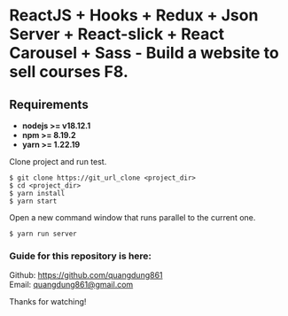 # ReactJS + Hooks + Redux + Json Server + React-slick + React Carousel + Sass - Build a website to sell courses F8.

## Requirements

* **nodejs >= v18.12.1**
* **npm >= 8.19.2**
* **yarn >= 1.22.19**

Clone project and run test.

```
$ git clone https://git_url_clone <project_dir>
$ cd <project_dir>
$ yarn install
$ yarn start
```
Open a new command window that runs parallel to the current one.
```
$ yarn run server 
```

### Guide for this  repository is here:

Github: https://github.com/quangdung861 <br>
Email: quangdung861@gmail.com

Thanks for watching!